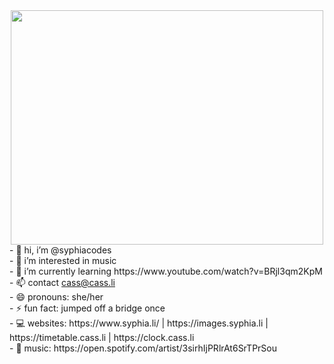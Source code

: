 <div align="center">
  <img src="https://i.ibb.co/1fTkdZw/IMG-0949.jpg" width="500" height="375"/>
</div>
- 👋 hi, i’m @syphiacodes <br>
- 👀 i’m interested in music <br>
- 🌱 i’m currently learning https://www.youtube.com/watch?v=BRjl3qm2KpM <br>
- 📫 contact <a href="mailto:cass@cass.li">cass@cass.li</a> <br>
- 😄 pronouns: she/her <br>
- ⚡ fun fact: jumped off a bridge once <br>
- 💻 websites: https://www.syphia.li/ | https://images.syphia.li | https://timetable.cass.li | https://clock.cass.li  <br>
- 🎵 music: https://open.spotify.com/artist/3sirhIjPRlrAt6SrTPrSou

<!---
syphiacodes/syphiacodes is a ✨ special ✨ repository because its `README.md` (this file) appears on your GitHub profile.
You can click the Preview link to take a look at your changes.
--->
